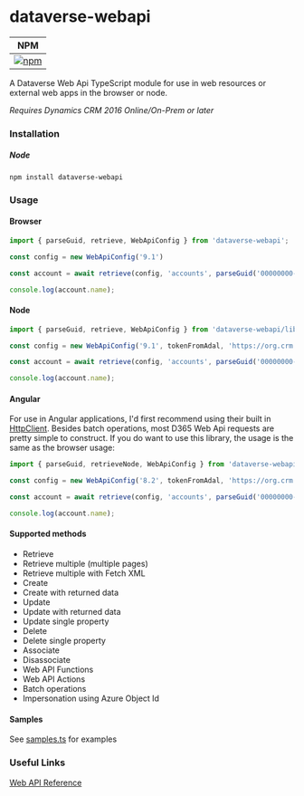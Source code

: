 # dataverse-webapi
|NPM|
|---|
|[![npm](https://img.shields.io/npm/v/dataverse-webapi.svg?style=flat-square)](https://www.npmjs.com/package/dataverse-webapi)|

A Dataverse Web Api TypeScript module for use in web resources or external web apps in the browser or node.

*Requires Dynamics CRM 2016 Online/On-Prem or later*

### Installation

##### Node

```
npm install dataverse-webapi
```
### Usage

#### Browser
```typescript
import { parseGuid, retrieve, WebApiConfig } from 'dataverse-webapi';

const config = new WebApiConfig('9.1')

const account = await retrieve(config, 'accounts', parseGuid('00000000-0000-0000-0000-000000000000'), '$select=name');

console.log(account.name);
```

#### Node
```typescript
import { parseGuid, retrieve, WebApiConfig } from 'dataverse-webapi/lib/node';

const config = new WebApiConfig('9.1', tokenFromAdal, 'https://org.crm.dynamics.com');

const account = await retrieve(config, 'accounts', parseGuid('00000000-0000-0000-0000-000000000000'), '$select=name');

console.log(account.name);
```

#### Angular

For use in Angular applications, I'd first recommend using their built in [HttpClient](https://angular.io/guide/http). Besides batch operations, most D365 Web Api requests are
pretty simple to construct. If you do want to use this library, the usage is the same as the browser usage:

```typescript
import { parseGuid, retrieveNode, WebApiConfig } from 'dataverse-webapi';

const config = new WebApiConfig('8.2', tokenFromAdal, 'https://org.crm.dynamics.com');

const account = await retrieve(config, 'accounts', parseGuid('00000000-0000-0000-0000-000000000000'), '$select=name');

console.log(account.name);
```

#### Supported methods
* Retrieve
* Retrieve multiple (multiple pages)
* Retrieve multiple with Fetch XML
* Create
* Create with returned data
* Update
* Update with returned data
* Update single property
* Delete
* Delete single property
* Associate
* Disassociate
* Web API Functions
* Web API Actions
* Batch operations
* Impersonation using Azure Object Id

#### Samples
See [samples.ts](samples/samples.ts) for examples

### Useful Links

[Web API Reference](https://docs.microsoft.com/en-us/powerapps/developer/data-platform/webapi/perform-operations-web-api)
